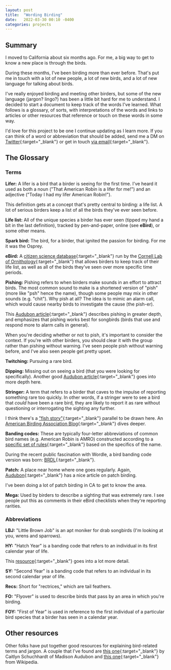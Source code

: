 ```yaml
---
layout: post
title:  "Wording Birding"
date:   2022-03-30 00:10 -0400
categories: projects
---
```


## Summary

I moved to California about six months ago. For me, a big way to get to know a new place is through the birds. 

During these months, I've been birding more than ever before. That's put me in touch with a lot of new people, a lot of new birds, and a lot of new language for talking about birds. 

I've really enjoyed birding and meeting other birders, but some of the new language (jargon? lingo?) has been a little bit hard for me to understand. I decided to start a document to keep track of the words I've learned. What follows is a glossary, of sorts, with interpretations of the words and links to articles or other resources that reference or touch on these words in some way.

I'd love for this project to be one I continue updating as I learn more. If you can think of a word or abbreviation that should be added, send me a DM on [Twitter](www.twitter.com/krishmaypole){:target="_blank"} or get in touch [via email](mailto:krish.maypole@gmail.com){:target="_blank"}.

## The Glossary

### Terms

**Lifer:** A lifer is a bird that a birder is seeing for the first time. I've heard it used as both a noun ("That American Robin is a lifer for me!") and an adjective ("Today I had my lifer American Robin!").

This definition gets at a concept that's pretty central to birding: a life list. A lot of serious birders keep a list of all the birds they've ever seen before.

**Life list:** All of the unique species a birder has ever seen (tipped my hand a bit in the last definition), tracked by pen-and-paper, online (see **eBird**), or some other means.

**Spark bird:** The bird, for a birder, that ignited the passion for birding. For me it was the Osprey.

**eBird:** A [citizen science database](https://ebird.org/home){:target="_blank"} run by the [Cornell Lab of Ornithology](https://www.birds.cornell.edu/home){:target="_blank"} that allows birders to keep track of their life list, as well as all of the birds they've seen over more specific time periods. 

**Pishing:** Pishing refers to when birders make sounds in an effort to attract birds. The most common sound to make is a shortened version of "pish" (more like "psh" hence the name), though some people may mix in other sounds (e.g. "chit"). Why pish at all? The idea is to mimic an alarm call, which would cause nearby birds to investigate the cause (the pish-er). 

This [Audubon article](https://www.audubon.org/news/birdist-rule-77-use-your-voice-attract-birds){:target="_blank"} describes pishing in greater depth, and emphasizes that pishing works best for songbirds (birds that use and respond more to alarm calls in general).

When you're deciding whether or not to pish, it's important to consider the context. If you're with other birders, you should clear it with the group rather than pishing without warning. I've seen people pish without warning before, and I've also seen people get pretty upset.
 
**Twitching:** Pursuing a rare bird.

**Dipping:** Missing out on seeing a bird (that you were looking for specifically). Another good [Audubon article](https://www.audubon.org/news/birdist-rule-81-learn-how-handle-your-first-dip){:target="_blank"} goes into more depth here. 

**Stringer:** A term that refers to a birder that caves to the impulse of reporting something rare too quickly. In other words, if a stringer were to see a bird that *could* have been a rare bird, they are likely to report it as rare without questioning or interrogating the sighting any further. 

I think there's a ["fish story"](https://www.dictionary.com/browse/fish-story#:~:text=An%20improbable%2C%20boastful%20tale%2C%20as,Early%201800s%5D){:target="_blank"} parallel to be drawn here. An [American Birding Association Blog](https://blog.aba.org/2017/07/on-stringing.html#:~:text=More%20often%20a%20stringer%20is,their%20observational%20abilities%20and%20constraints.){:target="_blank"} dives deeper.

**Banding codes:** These are typically four-letter abbreviations of common bird names (e.g. American Robin is AMRO) constructed according to a [specific set of rules](https://www.carolinabirdclub.org/bandcodes.html){:target="_blank"} based on the specifics of the name. 

During the recent public fascination with Wordle, a bird banding code version was born: [BRDL](https://brdl.alex.gd/){:target="_blank"}. 

**Patch:** A place near home where one goes regularly. Again, [Audubon](https://www.audubon.org/news/want-training-ground-your-birding-skills-try-patch-birding){:target="_blank"} has a nice article on patch birding.

I've been doing a lot of patch birding in CA to get to know the area.

**Mega:** Used by birders to describe a sighting that was extremely rare. I see people put this as comments in their eBird checklists when they're reporting rarities.

### Abbreviations

**LBJ:** "Little Brown Job" is an apt moniker for drab songbirds (I'm looking at you, wrens and sparrows).

**HY:** "Hatch Year" is a banding code that refers to an individual in its first calendar year of life. 

This [resource](https://sora.unm.edu/sites/default/files/27-43%20OB%20Vol%2018%231%20Apr2000.pdf){:target="_blank"} goes into a lot more detail.

**SY:** "Second Year" is a banding code that refers to an individual in its second calendar year of life.

**Recs:** Short for "rectrices," which are tail feathers.

**FO:** "Flyover" is used to describe birds that pass by an area in which you're birding.

**FOY:** "First of Year" is used in reference to the first individual of a particular bird species that a birder has seen in a calendar year.

## Other resources

Other folks have put together good resources for explaining bird-related terms and jargon. A couple that I've found are [this one](https://madisonaudubon.org/blog/2020/8/16/birding-lingo){:target="_blank"} by Caitlyn Schuchhardt of Madison Audubon and [this one](https://en.wikipedia.org/wiki/Twitchers%27_vocabulary#:~:text=Dip%20(or%20dip%20out)%3A,for%20photography%20rather%20than%20study.){:target="_blank"} from Wikipedia.
